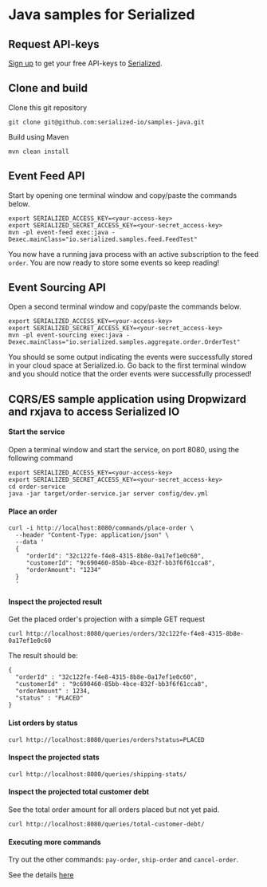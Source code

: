 # Java samples for Serialized


## Request API-keys

[Sign up](https://serialized.io/) to get your free API-keys to [Serialized](https://serialized.io).


## Clone and build

Clone this git repository

```
git clone git@github.com:serialized-io/samples-java.git
```

Build using Maven 

```
mvn clean install
```

## Event Feed API

Start by opening one terminal window and copy/paste the commands below.

```
export SERIALIZED_ACCESS_KEY=<your-access-key>
export SERIALIZED_SECRET_ACCESS_KEY=<your-secret_access-key>
mvn -pl event-feed exec:java -Dexec.mainClass="io.serialized.samples.feed.FeedTest"
```

You now have a running java process with an active subscription to the feed `order`.
You are now ready to store some events so keep reading!

## Event Sourcing API

Open a second terminal window and copy/paste the commands below.

```
export SERIALIZED_ACCESS_KEY=<your-access-key>
export SERIALIZED_SECRET_ACCESS_KEY=<your-secret_access-key>
mvn -pl event-sourcing exec:java -Dexec.mainClass="io.serialized.samples.aggregate.order.OrderTest"
```

You should se some output indicating the events were successfully stored in your cloud space at Serialized.io.
Go back to the first terminal window and you should notice that the order events were successfully processed!

## CQRS/ES sample application using Dropwizard and rxjava to access Serialized IO

#### Start the service

Open a terminal window and start the service, on port 8080, using the following command

```
export SERIALIZED_ACCESS_KEY=<your-access-key>
export SERIALIZED_SECRET_ACCESS_KEY=<your-secret_access-key>
cd order-service
java -jar target/order-service.jar server config/dev.yml
```
 
#### Place an order

```
curl -i http://localhost:8080/commands/place-order \
  --header "Content-Type: application/json" \
  --data '
  {  
     "orderId": "32c122fe-f4e8-4315-8b8e-0a17ef1e0c60",
     "customerId": "9c690460-85bb-4bce-832f-bb3f6f61cca8",
     "orderAmount": "1234"
  }
  '
```

#### Inspect the projected result

Get the placed order's projection with a simple GET request

```
curl http://localhost:8080/queries/orders/32c122fe-f4e8-4315-8b8e-0a17ef1e0c60
```

The result should be:

```
{
  "orderId" : "32c122fe-f4e8-4315-8b8e-0a17ef1e0c60",
  "customerId" : "9c690460-85bb-4bce-832f-bb3f6f61cca8",
  "orderAmount" : 1234,
  "status" : "PLACED"
}

```

#### List orders by status

```
curl http://localhost:8080/queries/orders?status=PLACED
```

#### Inspect the projected stats

```
curl http://localhost:8080/queries/shipping-stats/
```

#### Inspect the projected total customer debt

See the total order amount for all orders placed but not yet paid.

```
curl http://localhost:8080/queries/total-customer-debt/
```

#### Executing more commands

Try out the other commands: `pay-order`, `ship-order` and `cancel-order`.

See the details [here](https://github.com/serialized-io/samples-java/tree/master/order-service/src/main/java/io/serialized/samples/orderservice/api/command) 
